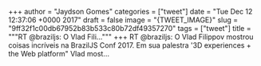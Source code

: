 
+++
author = "Jaydson Gomes"
categories = ["tweet"]
date = "Tue Dec 12 12:37:06 +0000 2017"
draft = false
image = "{TWEET_IMAGE}"
slug = "9ff32f1c00db67952b83b533c80b72df49357270"
tags = ["tweet"]
title = """RT @braziljs: O Vlad Fili..."""
+++
RT @braziljs: O Vlad Filippov mostrou coisas incríveis na BrazilJS Conf 2017.
Em sua palestra '3D experiences + the Web platform" Vlad most…
